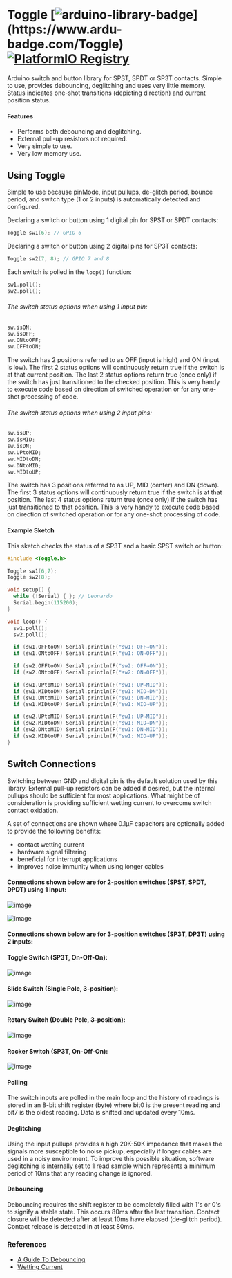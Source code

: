 



# Toggle    [![arduino-library-badge](https://www.ardu-badge.com/badge/Toggle.svg?)](https://www.ardu-badge.com/Toggle) [![PlatformIO Registry](https://badges.registry.platformio.org/packages/dlloydev/library/Toggle.svg)](https://registry.platformio.org/libraries/dlloydev/Toggle)

Arduino switch and button library for SPST, SPDT or SP3T contacts. Simple to use, provides debouncing, deglitching and uses very little memory. Status indicates one-shot transitions (depicting direction) and current position status. 

#### Features

- Performs both debouncing and deglitching.
- External pull-up resistors not required.
- Very simple to use.
- Very low memory use.

## Using Toggle

Simple to use because pinMode, input pullups, de-glitch period, bounce period, and switch type (1 or 2 inputs) is automatically detected and configured.

Declaring a switch or button using 1 digital pin for SPST or SPDT contacts:

```c++
Toggle sw1(6); // GPIO 6
```

Declaring a switch or button using 2 digital pins for SP3T contacts:

```c++
Toggle sw2(7, 8); // GPIO 7 and 8
```

Each switch is polled  in the `loop()` function:

```c++
sw1.poll();
sw2.poll();
```

###### The switch status options when using 1 input pin:

```c++
sw.isON;
sw.isOFF;
sw.ONtoOFF;
sw.OFFtoON;
```

The switch has 2 positions referred to as OFF (input is high) and ON (input is low). The first 2 status options will continuously return true if the switch is at that current position. The last 2 status options return true (once only) if the switch has just transitioned to the checked position. This is very handy to execute code based on direction of switched operation or for any one-shot processing of code.

###### The switch status options when using 2 input pins:

```c++
sw.isUP;
sw.isMID;
sw.isDN;
sw.UPtoMID;
sw.MIDtoDN;
sw.DNtoMID;
sw.MIDtoUP;
```

The switch has 3 positions referred to as UP, MID (center) and DN (down). The first 3 status options will continuously return true if the switch is at that position. The last 4 status options return true (once only) if the switch has just transitioned to that position. This is very handy to execute code based on direction of switched operation or for any one-shot processing of code.

#### Example Sketch

This sketch checks the status of a SP3T and a basic SPST switch or button:

```c++
#include <Toggle.h>

Toggle sw1(6,7);
Toggle sw2(8);

void setup() {
  while (!Serial) { }; // Leonardo
  Serial.begin(115200);
}

void loop() {
  sw1.poll();
  sw2.poll();

  if (sw1.OFFtoON) Serial.println(F("sw1: OFF⇒ON"));
  if (sw1.ONtoOFF) Serial.println(F("sw1: ON⇒OFF"));

  if (sw2.OFFtoON) Serial.println(F("sw2: OFF⇒ON"));
  if (sw2.ONtoOFF) Serial.println(F("sw2: ON⇒OFF"));

  if (sw1.UPtoMID) Serial.println(F("sw1: UP⇒MID"));
  if (sw1.MIDtoDN) Serial.println(F("sw1: MID⇒DN"));
  if (sw1.DNtoMID) Serial.println(F("sw1: DN⇒MID"));
  if (sw1.MIDtoUP) Serial.println(F("sw1: MID⇒UP"));

  if (sw2.UPtoMID) Serial.println(F("sw1: UP⇒MID"));
  if (sw2.MIDtoDN) Serial.println(F("sw1: MID⇒DN"));
  if (sw2.DNtoMID) Serial.println(F("sw1: DN⇒MID"));
  if (sw2.MIDtoUP) Serial.println(F("sw1: MID⇒UP"));
}
```

## Switch Connections

Switching between GND and digital pin is the default solution used by this library. External pull-up resistors can be added if desired, but the internal pullups should be sufficient for most applications. What might be of consideration is providing sufficient wetting current to overcome switch contact oxidation.

A set of connections are shown where 0.1μF capacitors are optionally added to provide the following benefits:

- contact wetting current
- hardware signal filtering 
- beneficial for interrupt applications
- improves noise immunity when using longer cables 

#### Connections shown below are for 2-position switches (SPST, SPDT, DPDT) using 1 input:

![image](https://user-images.githubusercontent.com/63488701/166920176-7bd21bb6-10f9-4cd1-9467-0c2289e698c5.png)

![image](https://user-images.githubusercontent.com/63488701/166920355-3edac199-4aae-4615-a790-152c2f3acec5.png)

 

#### Connections shown below are for 3-position switches (SP3T, DP3T) using 2 inputs:



#### Toggle Switch (SP3T, On-Off-On):

![image](https://user-images.githubusercontent.com/63488701/166512833-eda91d35-60bd-4846-95cb-326a442edfac.png)



#### Slide Switch (Single Pole, 3-position):

![image](https://user-images.githubusercontent.com/63488701/166516607-82f0c9c1-e627-4769-bb15-5df6c0bd8784.png)



#### Rotary Switch (Double Pole, 3-position):

![image](https://user-images.githubusercontent.com/63488701/166517355-0869726d-dca0-4125-bb3e-2bebe63f6afb.png)



#### Rocker Switch (SP3T, On-Off-On):

![image](https://user-images.githubusercontent.com/63488701/166518133-6c991e99-1618-404b-b9b4-62c0c0f79dae.png)



#### Polling

The switch inputs are polled in the main loop and the history of readings is stored in an 8-bit shift register (byte) where bit0 is the present reading and bit7 is the oldest reading. Data is shifted and updated every 10ms.

#### Deglitching

Using the input pullups provides a high 20K-50K impedance that makes the signals more susceptible to noise pickup, especially if longer cables are used in a noisy environment. To improve this possible situation, software deglitching is internally set to 1 read sample which represents a minimum period of 10ms that any reading change is ignored.

#### Debouncing

Debouncing requires the shift register to be completely filled with 1's or 0's to signify a stable state. This occurs 80ms after the last transition. Contact closure will be detected after at least 10ms have elapsed (de-glitch period). Contact release is detected in at least 80ms. 

### References

- [A Guide To Debouncing](http://www.ganssle.com/item/debouncing-switches-contacts-code.htm)
- [Wetting Current](https://en.wikipedia.org/wiki/Wetting_current)
